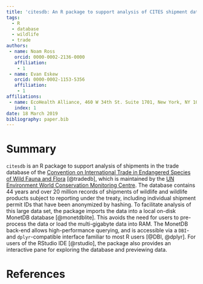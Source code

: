 ```yaml
---
title: 'citesdb: An R package to support analysis of CITES shipment data'
tags:
  - R
  - database
  - wildlife
  - trade
authors:
 - name: Noam Ross
   orcid: 0000-0002-2136-0000
   affiliation:
    - 1
 - name: Evan Eskew
   orcid: 0000-0002-1153-5356
   affiliation:
    - 1
affiliations:
 - name: EcoHealth Alliance, 460 W 34th St. Suite 1701, New York, NY 10001
   index: 1
date: 18 March 2019
bibliography: paper.bib
---
```


# Summary

`citesdb` is an R package to support analysis of shipments in the trade database of the [Convention on International Trade in Endangered Species of Wild Fauna and Flora](https://www.cites.org) [@tradedb], which is maintained by the [UN Environment World Conservation Monitoring Centre](https://www.unep-wcmc.org/). The database contains 44 years and over 20 million records of shipments of wildlife and wildlife products subject to reporting under the treaty, including individual shipment permit IDs that have been anonymized by hashing. To facilitate analysis of this large data set, the package imports the data into a local on-disk MonetDB database [@monetdblite].  This avoids the need for users to pre-process the data or load the multi-gigabyte data into RAM.  The MonetDB back-end allows high-performance querying, and is accessible via a `DBI`- and `dplyr`-compatible interface familiar to most R users [@DBI, @dplyr]. For users of the RStudio IDE [@rstudio], the package also provides an interactive pane for exploring the database and previewing data. 

# References
